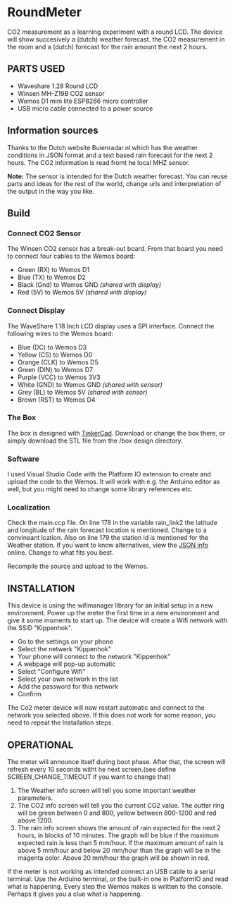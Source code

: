 # RoundMeter
CO2 measurement as a learning experiment with a round LCD. The device will show succesively a (dutch) weather forecast. the CO2 measurement in the room and a (dutch) forecast for the rain amount the next 2 hours.

## PARTS USED
- Waveshare 1.28 Round LCD
- Winsen MH-Z19B CO2 sensor 
- Wemos D1 mini lite ESP8266 micro controller
- USB micro cable connected to a power source

## Information sources
Thanks to the Dutch website Buienradar.nl which has the weather conditions in JSON format and a text based rain forecast for the next 2 hours. The CO2 information is read fromt he local MHZ sensor.

**Note:** The sensor is intended for the Dutch weather forecast. You can reuse parts and ideas for the rest of the world, change urls and interpretation of the output in the way you like.

## Build
### Connect CO2 Sensor
The Winsen CO2 sensor has a break-out board. From that board you need to connect four cables to the Wemos board:
- Green (RX) to Wemos D1
- Blue (TX) to Wemos D2
- Black (Gnd) to Wemos GND _(shared with display)_
- Red (5V) to Wemos 5V _(shared with display)_

### Connect Display
The WaveShare 1.18 Inch LCD display uses a SPI interface. Connect the following wires to the Wemos board:
- Blue (DC) to Wemos D3
- Yellow (CS) to Wemos D0
- Orange (CLK) to Wemos D5
- Green (DIN) to Wemos D7
- Purple (VCC) to Wemos 3V3
- White (GND) to Wemos GND _(shared with sensor)_
- Grey (BL) to Wemos 5V _(shared with sensor)_
- Brown (RST) to Wemos D4

### The Box
The box is designed with [TinkerCad](https://www.tinkercad.com/things/4qZ85xxE9la-128-round-lcd-2). Download or change the box there, or simply download the STL file from the /box design directory.

### Software
I used Visual Studio Code with the Platform IO extension to create and upload the code to the Wemos. It will work with e.g. the Arduino editor as well, but you might need to change some library references etc.

### Localization
Check the main.ccp file. On line 178 in the variable rain_link2 the latitude and longitude of the rain forecast location is mentioned. Change to a convineant lcation.
Also on line 179 the station id is mentioned for the Weather station. If you want to know alternatives, view the [JSON info](data.buienradar.nl/2.0/feed/json) online. Change to what fits you best.

Recompile the source and upload to the Wemos.

## INSTALLATION
This device is using the wifimanager library for an initial setup in a new environment. Power up the meter the first time in a new environment and give it some moments to start up. The device will create a Wifi network with the SSID "Kippenhok".

- Go to the settings on your phone
- Select the netwerk "Kippenhok"
- Your phone will connect to the network "Kippenhok"
- A webpage will pop-up automatic
- Select "Configure Wifi" 
- Select your own network in the list
- Add the password for this network
- Confirm

The Co2 meter device will now restart automatic and connect to the network you selected above. If this does not work for some reason, you need to repeat the Installation steps.

## OPERATIONAL

The meter will announce itself during boot phase. After that, the screen will refresh every 10 seconds witht he next screen.(see define SCREEN_CHANGE_TIMEOUT if you want to change that)
1. The Weather info screen will tell you some important weather parameters.
2. The CO2 info screen will tell you the current CO2 value. The outter ring will be green between 0 and 800, yellow between 800-1200 and red above 1200.
3. The rain info screen shows the amount of rain expected for the next 2 hours, in blocks of 10 minutes. The graph will be blue if the maximum expected rain is less than 5 mm/hour. If the maximum amount of rain is above 5 mm/hour and below 20 mm/hour than the graph will be in the magenta color. Above 20 mm/hour the graph will be shown in red.

If the meter is not working as intended connect an USB cable to a serial terminal. Use the Arduino terminal, or the built-in one in PlatformIO and read what is happening. Every step the Wemos makes is written to the console. Perhaps it gives you a clue what is happening.

